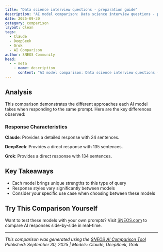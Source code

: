 ```yaml
---
title: "Data science interview questions - preparation guide"
description: "AI model comparison: Data science interview questions - preparation guide..."
date: 2025-09-30
category: comparison
layout: Clean
tags:
  - Claude
  - DeepSeek
  - Grok
  - AI Comparison
author: SNEOS Community
head:
  - - meta
    - name: description
      content: "AI model comparison: Data science interview questions - preparation guide..."
---
```


<ChatComparison
  title="Data science interview questions - preparation guide"
  prompt="Data science interview questions - preparation guide"
  :responses='{
    "Claude": "# Data Science Interview Preparation Guide\n\n## \uD83D\uDCCA Statistics \u0026 Probability\n\n### Core Concepts\n- **Descriptive Statistics**: Mean, median, mode, variance, standard deviation\n- **Probability Distributions**: Normal, binomial, Poisson, exponential\n- **Hypothesis Testing**: p-values, Type I/II errors, confidence intervals\n- **Bayesian Statistics**: Bayes\u0027 theorem, prior/posterior distributions\n- **A/B Testing**: Design, power analysis, statistical significance\n\n### Sample Questions\n1. \u0022Explain the difference between correlation and causation\u0022\n2. \u0022When would you use a t-test vs chi-square test?\u0022\n3. \u0022How do you handle multiple hypothesis testing?\u0022\n\n## \uD83E\uDD16 Machine Learning\n\n### Supervised Learning\n- **Regression**: Linear, logistic, polynomial, regularization (Ridge/Lasso)\n- **Classification**: Decision trees, SVM, naive Bayes, ensemble methods\n- **Evaluation**: Cross-validation, ROC/AUC, precision/recall, F1-score\n\n### Unsupervised Learning\n- **Clustering**: K-means, hierarchical, DBSCAN\n- **Dimensionality Reduction**: PCA, t-SNE, factor analysis\n- **Association Rules**: Market basket analysis\n\n### Advanced Topics\n- **Deep Learning**: Neural networks, CNN, RNN, transformers\n- **Time Series**: ARIMA, seasonality, forecasting\n- **Reinforcement Learning**: Q-learning, policy gradients\n\n### Sample Questions\n1. \u0022Explain bias-variance tradeoff\u0022\n2. \u0022How would you detect and handle overfitting?\u0022\n3. \u0022Walk me through building a recommendation system\u0022\n\n## \uD83D\uDCBB Programming \u0026 Tools\n\n### Python Essentials\n\u0060\u0060\u0060python\n# Data manipulation\nimport pandas as pd\nimport numpy as np\n\n# Visualization\nimport matplotlib.pyplot as plt\nimport seaborn as sns\n\n# Machine learning\nfrom sklearn.model_selection import train_test_split\nfrom sklearn.ensemble import RandomForestClassifier\nfrom sklearn.metrics import classification_report\n\u0060\u0060\u0060\n\n### SQL Proficiency\n- **Queries**: JOINs, subqueries, window functions, CTEs\n- **Database Design**: Normalization, indexing\n- **Performance**: Query optimization\n\n### Sample SQL Question\n\u0060\u0060\u0060sql\n-- Find top 3 customers by revenue in each region\nWITH customer_revenue AS (\n    SELECT region, customer_id, SUM(amount) as total_revenue,\n           ROW_NUMBER() OVER (PARTITION BY region ORDER BY SUM(amount) DESC) as rn\n    FROM sales\n    GROUP BY region, customer_id\n)\nSELECT region, customer_id, total_revenue\nFROM customer_revenue\nWHERE rn \u003C= 3;\n\u0060\u0060\u0060\n\n## \uD83C\uDFE2 Business \u0026 Domain Knowledge\n\n### Key Areas\n- **Business Metrics**: KPIs, conversion rates, customer lifetime value\n- **Stakeholder Communication**: Translating technical findings to business impact\n- **Project Management**: Agile methodology, timeline estimation\n- **Ethics**: Privacy, bias, fairness in ML models\n\n### Sample Questions\n1. \u0022How would you measure the success of a new feature?\u0022\n2. \u0022Explain a complex analysis to a non-technical stakeholder\u0022\n3. \u0022How do you prioritize multiple data science projects?\u0022\n\n## \uD83C\uDFAF Case Study Preparation\n\n### Typical Case Study Flow\n1. **Problem Definition**: Clarify objectives and constraints\n2. **Data Exploration**: Understand data quality, missing values, distributions\n3. **Feature Engineering**: Create relevant features, handle categorical variables\n4. **Model Selection**: Choose appropriate algorithms, justify decisions\n5. **Evaluation**: Use proper metrics, validate results\n6. **Business Impact**: Quantify value, provide recommendations\n\n### Common Case Studies\n- **Customer Churn**: Predict and prevent customer attrition\n- **Fraud Detection**: Identify suspicious transactions\n- **Price Optimization**: Dynamic pricing strategies\n- **Recommendation Systems**: Personalize user experience\n\n## \uD83D\uDD0D Interview Types \u0026 Formats\n\n### Technical Screen (1-2 hours)\n- Coding problems (Python/R)\n- SQL queries\n- Statistics concepts\n- ML fundamentals\n\n### Take-Home Assignment (2-5 days)\n- End-to-end data science project\n- Clean code with documentation\n- Business insights and recommendations\n\n### Onsite/Virtual Panel (4-6 hours)\n- **Technical Deep Dive**: Advanced ML, system design",
    "DeepSeek": "Of course! Here is a comprehensive preparation guide for data science interviews, structured to take you from foundational concepts to advanced topics and practical advice.\n\n### The Structure of a Data Science Interview\n\nA typical data science interview process consists of several stages:\n\n1.  **Initial Screening (Recruiter Call):** A brief call to discuss your background, salary expectations, and interest in the role.\n2.  **Technical Screening (Phone/Videoconference):** A 45-60 minute call with a data scientist or hiring manager. This often involves coding challenges (using a platform like CoderPad or HackerRank) and conceptual questions.\n3.  **Take-Home Assignment:** A practical project where you are given a dataset and a business problem to solve. You\u0027ll typically have a few days to complete it.\n4.  **On-site / Final Round (Virtual or In-Person):** A series of 3-5 interviews that dive deep into different areas:\n    *   **Coding \u0026 Algorithms**\n    *   **Statistics \u0026 Probability**\n    *   **Machine Learning Theory**\n    *   **Product Sense \u0026 Business Case Studies**\n    *   **Behavioral \u0026 Communication**\n\n---\n\n## 1. Statistics \u0026 Probability\n\nThese questions test your foundational knowledge.\n\n**Key Concepts to Master:**\n*   **Descriptive Statistics:** Mean, median, mode, variance, standard deviation, correlation, covariance.\n*   **Probability Distributions:** Normal, Binomial, Poisson, Exponential. Know their properties and use cases.\n*   **Inferential Statistics:**\n    *   **Central Limit Theorem (CLT):** Why is it important?\n    *   **Confidence Intervals \u0026 Hypothesis Testing:** p-values, significance level (alpha), Type I vs. Type II error, power of a test.\n    *   **A/B Testing:** How to design an experiment, determine sample size, and analyze results. Be prepared to discuss metrics, randomization, and pitfalls like novelty effects.\n\n**Sample Questions:**\n*   What is the difference between a p-value and a confidence interval?\n*   When would you use a t-test instead of a z-test?\n*   Explain p-value to a non-technical stakeholder.\n*   You see a p-value of 0.01. What does that mean?\n*   How do you calculate the sample size required for an A/B test?\n*   What is the Central Limit Theorem and why is it crucial in statistics?\n*   What is the law of large numbers?\n*   You roll a die 10 times and get 10 sixes. Is the die fair?\n\n---\n\n## 2. Machine Learning\n\nThis is the core of most data science interviews.\n\n### A. Foundational Concepts\n\n**Key Concepts to Master:**\n*   **Bias-Variance Tradeoff:** What it is, how to diagnose it, and how to reduce bias or variance.\n*   **Overfitting \u0026 Underfitting:** How to identify and prevent them (e.g., cross-validation, regularization, pruning).\n*   **Cross-Validation:** k-Fold, LOOCV, Stratified k-Fold. Why is it important?\n*   **Regularization:** L1 (Lasso) vs. L2 (Ridge) regularization. L1 can drive coefficients to zero (feature selection).\n*   **Evaluation Metrics:**\n    *   **Classification:** Accuracy, Precision, Recall, F1-Score, ROC-AUC, Log Loss, Confusion Matrix.\n    *   **Regression:** MSE, RMSE, MAE, R-squared.\n*   **Feature Engineering:** Handling missing values, encoding categorical variables, scaling/normalization, creating new features.\n\n**Sample Questions:**\n*   What is the bias-variance tradeoff? Draw the graph.\n*   How do you handle missing data in a dataset?\n*   Explain the difference between L1 and L2 regularization.\n*   What evaluation metric would you use for a highly imbalanced classification problem?\n*   Why is accuracy a bad metric for imbalanced datasets?\n*   What is the difference between a generative and a discriminative model? (e.g., Naive Bayes vs. Logistic Regression)\n\n### B. Algorithms \u0026 Models\n\nBe prepared to explain *how* they work, their *assumptions*, their *advantages/disadvantages*, and *when to use them*.\n\n**Key Algorithms:**\n*   **Linear \u0026 Logistic Regression**\n*   **Decision Trees \u0026 Random Forests**\n*   **Gradient Boosting Machines (XGBoost, LightGBM, CatBoost)**\n*   **Support Vector Machines (SVM)**\n*   **k-Nearest Neighbors (k-NN)**\n*   **k-Means Clustering** (and other unsupervised methods like PCA)\n\n**Sample Questions:**\n*   How does a Random Forest reduce overfitting compared to a single decision tree?\n*   Explain how Gradient Boosting works at a high level.\n*   What is the \u0022kernel trick\u0022 in SVMs?\n*   When would you choose a Random Forest over a Gradient Boosting model, and vice versa?\n*   How does k-Means clustering work? How do you choose the right \u0027k\u0027?\n\n---\n\n## 3. Coding \u0026 SQL\n\nYou must be able to translate your knowledge into code, primarily in **Python** (sometimes R) and **SQL**.\n\n### A. Python\n\n**Key Libraries:** Pandas, NumPy, Scikit-learn.\n**Key Skills:** Data manipulation, cleaning, and building simple models.\n\n**Sample Questions/Tasks:**\n*   **Pandas:** \u0022Given a DataFrame of user transactions, find the top 5 customers by total spend.\u0022\n*   **NumPy:** \u0022How would you implement a function to calculate the Euclidean distance between two vectors without using a loop?\u0022\n*   **Data Manipulation:** \u0022Merge two DataFrames, handle missing values, and group data by a specific column.\u0022\n*   **Algorithmic:** Basic problems on strings, arrays, and dictionaries (e.g., FizzBuzz, finding anagrams, two-sum).\n\n### B. SQL\n\nThis is non-negotiable. You will be tested.\n\n**Key Concepts:** SELECT, FROM, WHERE, GROUP BY, HAVING, ORDER BY, JOINs (INNER, LEFT, RIGHT), subqueries, Common Table Expressions (CTEs), window functions (RANK, ROW_NUMBER, LAG/LEAD).\n\n**Sample Questions:**\n*   \u0022Find the second highest salary in a table.\u0022\n*   \u0022Write a query to get the cumulative sum of sales by day.\u0022\n*   \u0022Find employees who have a higher salary than their manager.\u0022 (Self-join)\n*   \u0022Rank customers within each region by their total purchase amount.\u0022\n\n---\n\n## 4. Product Sense \u0026 Case Studies\n\nThis assesses your ability to apply data science to solve business problems.\n\n**Framework for Answering (like a mini consulting project):**\n\n1.  **Clarify \u0026 Define the Goal:** Ask clarifying questions. What is the business objective? Who is the user? What is the key metric?\n2.  **Brainstorm \u0026 Hypothesize:** What factors could influence this metric? Generate hypotheses.\n3.  **Identify Data \u0026 Approach:** What data would you need to test these hypotheses? What models or analyses would you run?\n4.  **Define Success \u0026 Metrics:** How will you know if your solution is successful?\n5.  **Discuss Trade-offs \u0026 Next Steps:** What are the limitations? What would you do after the initial analysis?\n\n**Sample Questions:**\n*   \u0022How would you measure the success of the \u0027Like\u0027 feature on Instagram?\u0022\n*   \u0022We see a 10% drop in user logins this week. How would you investigate?\u0022\n*   \u0022Design a recommendation system for Netflix.\u0022\n*   \u0022How would you detect fake reviews on Amazon?\u0022\n\n---\n\n## 5. Behavioral Questions\n\nThis assesses your teamwork, communication, and problem-solving approach.\n\n**Use the STAR Method:**\n*   **S**ituation: Briefly describe the context.\n*   **T**ask: What was your goal or responsibility?\n*   **A**ction: What specific actions did *you* take? (Use \u0022I\u0022 statements).\n*   **R**esult: What was the outcome? Quantify it if possible.\n\n**Sample Questions:**\n*   \u0022Tell me about a time you had a conflict with a colleague.\u0022\n*   \u0022Describe a data project you are most proud of and your role in it.\u0022\n*   \u0022Tell me about a time you failed. What did you learn?\u0022\n*   \u0022How do you explain a complex technical concept to a non-technical audience?\u0022\n\n---\n\n## Preparation Strategy \u0026 Resources\n\n### 1. Create a Study Schedule (6-8 weeks is common)\n*   **Weeks 1-2:** Brush up on Statistics, Probability, and core ML theory.\n*   **Weeks 3-4:** Deep dive into coding (Python \u0026 SQL). Do problems daily.\n*   **Weeks 5-6:** Practice product case studies and behavioral questions.\n*   **Weeks 7-8:** Mock interviews and reviewing your past projects.\n\n### 2. Practice, Practice, Practice\n*   **Coding:** LeetCode (Easy/Medium), HackerRank, StrataScratch (for SQL and DS questions).\n*   **ML Theory:** Read \u0022An Introduction to Statistical Learning\u0022 (ISL) or \u0022The Elements of Statistical Learning\u0022 (ESL for more depth).\n*   **Product Sense:** \u0022Case in Point\u0022 framework can be adapted. Listen to business podcasts.\n\n### 3. Prepare Your Own Questions\n*   Always have 3-5 thoughtful questions for the interviewer about the role, the team, the challenges, and the company\u0027s data culture.\n\n### 4. Final Tips\n*   **Think Aloud:** During technical screens, explain your thought process. Interviewers want to see *how* you",
    "Grok": "Preparing for a data science interview requires a structured approach, as it typically covers a wide range of topics including technical skills, domain knowledge, problem-solving, and communication. Below is a comprehensive preparation guide with key areas to focus on, sample questions, and tips to excel in a data science interview.\n\n---\n\n### Key Areas to Prepare For\nData science interviews generally assess the following areas:\n1. **Programming Skills** (Python, R, SQL, etc.)\n2. **Statistics and Mathematics**\n3. **Machine Learning and Deep Learning**\n4. **Data Wrangling and Exploration (EDA)**\n5. **Big Data Tools and Technologies** (Hadoop, Spark, etc.)\n6. **Problem-Solving and Case Studies**\n7. **Domain Knowledge and Business Acumen**\n8. **Communication and Storytelling**\n\n---\n\n### Preparation Guide\n\n#### 1. Programming Skills\nData scientists are expected to be proficient in at least one programming language, with Python and R being the most common. Additionally, SQL is essential for database querying.\n\n- **Python/R**: Focus on libraries like Pandas, NumPy, Scikit-learn, Matplotlib, and Seaborn for data manipulation, analysis, and visualization.\n- **SQL**: Be comfortable with writing queries for data extraction, joins, aggregations, subqueries, and window functions.\n- **Sample Questions**:\n  - Write a Python function to remove outliers from a dataset using the IQR method.\n  - Write a SQL query to find the top 5 customers by total sales in a database.\n  - How would you optimize a SQL query for a large dataset?\n- **Tips**:\n  - Practice coding problems on platforms like LeetCode, HackerRank, or Kaggle.\n  - Be prepared to explain your code and logic clearly during the interview.\n  - Learn about data structures and algorithms, as some companies ask questions on optimization.\n\n#### 2. Statistics and Mathematics\nA strong foundation in statistics and probability is crucial for data modeling and inference. Linear algebra and calculus are important for machine learning algorithms.\n\n- **Key Topics**:\n  - Descriptive statistics (mean, median, mode, variance, standard deviation)\n  - Inferential statistics (hypothesis testing, p-value, confidence intervals)\n  - Probability distributions (normal, binomial, Poisson, etc.)\n  - Linear algebra (matrices, eigenvalues, PCA)\n  - Calculus (gradients, optimization for ML algorithms like gradient descent)\n- **Sample Questions**:\n  - Explain the difference between Type I and Type II errors in hypothesis testing.\n  - What is the Central Limit Theorem, and why is it important?\n  - How would you explain the significance of a p-value to a non-technical audience?\n- **Tips**:\n  - Review statistical concepts using textbooks like \u0022Introduction to Statistical Learning\u0022 or online courses (e.g., Khan Academy, Coursera).\n  - Be ready to apply statistical concepts to real-world problems during case studies.\n\n#### 3. Machine Learning and Deep Learning\nMachine learning (ML) is a core component of most data science roles. Familiarity with both supervised and unsupervised learning, as well as deep learning (if relevant), is essential.\n\n- **Key Topics**:\n  - Supervised Learning: Linear regression, logistic regression, decision trees, random forests, SVM, etc.\n  - Unsupervised Learning: K-means clustering, PCA, t-SNE, etc.\n  - Evaluation Metrics: Accuracy, precision, recall, F1-score, ROC-AUC, MSE, RMSE\n  - Overfitting and Regularization: L1/L2 regularization, cross-validation, bias-variance tradeoff\n  - Deep Learning: Neural networks, CNNs, RNNs, frameworks like TensorFlow/PyTorch (if applicable)\n- **Sample Questions**:\n  - Explain how a random forest algorithm works.\n  - How do you handle imbalanced datasets in classification tasks?\n  - What is the difference between L1 and L2 regularization?\n  - Describe a time when a model you built underperformed. How did you address it?\n- **Tips**:\n  - Understand the theory behind algorithms and when to use them.\n  - Practice implementing ML models using libraries like Scikit-learn.\n  - Stay updated on recent advancements, like transformers or ensemble methods.\n\n#### 4. Data Wrangling and Exploration (EDA)\nExploratory Data Analysis (EDA) is a critical step in understanding data before modeling. Interviewers assess your ability to clean, preprocess, and visualize data.\n\n- **Key Topics**:\n  - Handling missing values, duplicates, and outliers\n  - Data visualization (histograms, box plots, correlation heatmaps)\n  - Feature engineering and selection\n- **Sample Questions**:\n  - How would you handle missing data in a dataset? What are the pros and cons of different imputation methods?\n  - What visualizations would you use to identify trends in a time-series dataset?\n  - Describe a situation where feature engineering improved your model\u2019s performance.\n- **Tips**:\n  - Practice EDA on real datasets (e.g., Kaggle datasets like Titanic or House Prices).\n  - Learn to interpret visualizations and derive insights.\n\n#### 5. Big Data Tools and Technologies\nFor roles in larger organizations, familiarity with big data tools and cloud platforms is often required.\n\n- **Key Tools**:\n  - Hadoop, Spark (PySpark), Kafka for distributed computing\n  - Cloud platforms: AWS, Google Cloud, Azure\n  - Data pipelines and ETL processes\n- **Sample Questions**:\n  - What is the difference between MapReduce and Spark?\n  - How would you design a data pipeline for processing streaming data?\n  - Explain partitioning and shuffling in Apache Spark.\n- **Tips**:\n  - Gain hands-on experience through tutorials or certifications (e.g., Databricks, AWS Certified Data Analytics).\n  - Focus on scalability and optimization in data processing.\n\n#### 6. Problem-Solving and Case Studies\nMany data science interviews include case studies or business problems to test your analytical thinking and ability to translate data into actionable insights.\n\n- **Sample Questions**:\n  - A retail company is experiencing a drop in sales. How would you analyze the problem using data?\n  - How would you design an A/B test to evaluate a new website feature?\n  - Given a dataset of customer reviews, how would you identify key areas of dissatisfaction?\n- **Tips**:\n  - Follow a structured framework: Define the problem, hypothesize, identify relevant data, analyze, and recommend solutions.\n  - Communicate your thought process clearly and ask clarifying questions.\n\n#### 7. Domain Knowledge and Business Acumen\nUnderstanding the business context of your role is critical. Tailor your preparation based on the industry (e.g., healthcare, finance, e-commerce).\n\n- **Sample Questions**:\n  - How can data science improve customer retention in an e-commerce platform?\n  - What metrics would you track for a subscription-based business?\n- **Tips**:\n  - Research the company and industry before the interview.\n  - Be prepared to align your solutions with business goals (e.g., revenue growth, cost reduction).\n\n#### 8. Communication and Storytelling\nData scientists must communicate complex ideas to non-technical stakeholders. Your ability to tell a compelling story with data is tested.\n\n- **Sample Questions**:\n  - Explain a machine learning concept (e.g., overfitting) to a non-technical manager.\n  - Present the insights from a dataset in a 5-minute summary.\n- **Tips**:\n  - Use simple language and analogies to explain technical concepts.\n  - Practice creating clear and impactful visualizations (e.g., using Tableau or Matplotlib).\n\n---\n\n### General Preparation Tips\n1. **Build a Portfolio**: Showcase projects on GitHub or Kaggle to demonstrate your skills. Include end-to-end projects (data cleaning, EDA, modeling, and deployment).\n2. **Mock Interviews**: Practice with peers or on platforms like Pramp or Interviewing.io to simulate real interviews.\n3. **Revise Fundamentals**: Ensure you\u2019re strong in basics before diving into advanced topics.\n4. **Behavioral Questions**: Prepare for questions about teamwork, challenges, and past projects using the STAR method (Situation, Task, Action, Result).\n5. **Stay Updated**: Follow data science blogs, research papers, and trends (e.g., AI advancements, ethical considerations).\n\n---\n\n### Sample Interview Questions by Category\n#### Beginner-Level\n1. What is the difference between supervised and unsupervised learning?\n2. How do you handle missing data in a dataset?\n3. Write a SQL query to find the average salary of employees in each department.\n\n#### Intermediate-Level\n1. Explain the bias-variance tradeoff and how it relates to model performance.\n2. How does gradient descent work, and what are its limitations?\n3. Write a Python code to implement a simple linear regression model from scratch.\n\n#### Advanced-Level\n1. How would you approach anomaly detection in a large-scale streaming dataset?\n2. Explain the architecture of a convolutional neural network (CNN) and its applications.\n3. Design a recommendation system for an e-commerce platform. What algorithms and data would you use?\n\n---\n\n### Resources for Preparation\n- **Books**:\n  - \u0022Introduction to Statistical Learning\u0022 by Gareth James (Statistics \u0026 ML)\n  - \u0022Python for Data Analysis\u0022 by Wes McKinney (Python \u0026 Pandas)\n  - \u0022Deep Learning\u0022 by Ian Goodfellow (Deep Learning)\n- **Online Courses**:\n  - Andrew Ng\u2019s Machine Learning on Coursera\n  - DataCamp or Udemy for Python, R, and SQL\n  - Fast.ai for practical deep learning\n- **Practice Platforms**:\n  - Kaggle (datasets and competitions)\n  - LeetCode (coding problems)\n  - HackerRank (SQL and programming challenges)\n- **Blogs and Communities**:\n  - Towards Data Science (Medium)\n  - Reddit communities like r/datascience and r/MachineLearning\n\n---\n\n### Final Tips for the Interview Day\n1. **Be Honest**: If you don\u2019t know an answer, admit it and explain how you would approach learning it.\n2. **Ask Questions**: Show curiosity by"
  }'
  published-date="22:46"
/>

## Analysis

This comparison demonstrates the different approaches each AI model takes when responding to the same prompt. Here are the key differences observed:

### Response Characteristics

**Claude**: Provides a detailed response with 24 sentences. 

**DeepSeek**: Provides a direct response with 135 sentences. 

**Grok**: Provides a direct response with 134 sentences. 

## Key Takeaways

- Each model brings unique strengths to this type of query
- Response styles vary significantly between models
- Consider your specific use case when choosing between these models

## Try This Comparison Yourself

Want to test these models with your own prompts? Visit [SNEOS.com](https://sneos.com) to compare AI responses side-by-side in real-time.

---

*This comparison was generated using the [SNEOS AI Comparison Tool](https://sneos.com)*
*Published: September 30, 2025 | Models: Claude, DeepSeek, Grok*
